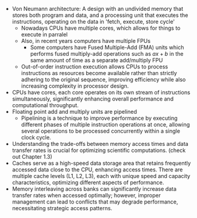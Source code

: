 - Von Neumann architecture: A design with an undivided memory that stores both program and data, and a processing unit that executes the instructions, operating on the data in 'fetch, execute, store cycle'
	- Nowadays CPUs have multiple cores, which allows for things to execute in parralel
	- Also, in recent years computers have multiple FPUs 
		- Some computers have Fused Multiple-Add (FMA) units which performs fused multiply-add operations such as $ax+b$ in the same amount of time as a separate add/multiply FPU
	- Out-of-order instruction execution allows CPUs to process instructions as resources become available rather than strictly adhering to the original sequence, improving efficiency while also increasing complexity in processor design.
- CPUs have cores, each core operates on its own stream of instructions simultaneously, significantly enhancing overall performance and computational throughput.
- Floating point add and multiply units are pipelined
	- Pipelining is a technique to improve performance by executing different phases of multiple instruction operations at once, allowing several operations to be processed concurrently within a single clock cycle.
- Understanding the trade-offs between memory access times and data transfer rates is crucial for optimizing scientific computations. (check out Chapter 1.3)
- Caches serve as a high-speed data storage area that retains frequently accessed data close to the CPU, enhancing access times. There are multiple cache levels (L1, L2, L3), each with unique speed and capacity characteristics, optimizing different aspects of performance.
- Memory interleaving across banks can significantly increase data transfer rates when accessed optimally; however, improper management can lead to conflicts that may degrade performance, necessitating strategic access patterns.